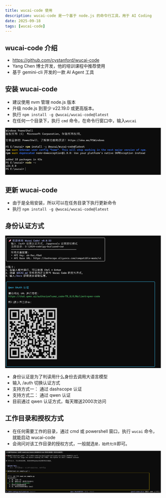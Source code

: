 ```yaml
---
title: wucai-code 使用
description: wucai-code 是一个基于 node.js 的命令行工具，用于 AI Coding 
date: 2025-09-18
tags: [wucai-code]
---
```


<BlogPost>

## wucai-code 介绍

+ <https://github.com/cystanford/wucai-code>
+ Yang Chen 博士开发，他的培训课程中推荐使用
+ 基于 gemini-cli 开发的一款 AI Agent 工具

## 安装 wucai-code

+ 建议使用 nvm 管理 node.js 版本
+ 升级 node.js 到至少 v22.19.0 或更高版本。
+ 执行 `npm install -g @wucai/wucai-code@latest`
+ 在任何一个目录下，执行 `cmd` 命令，在命令行窗口中，输入`wucai`

<img src="../assets/foundation/wucai-code/install-wucai-code.png" alt="install">

## 更新 wucai-code

+ 由于是全局安装，所以可以在任务目录下执行更新命令
+ 执行 `npm install -g @wucai/wucai-code@latest`

## 身份认证方式

<img src="../assets/foundation/wucai-code/auth.png" alt="auth">

+ 身份认证是为了判读用什么身份去调用大语言模型
+ 输入 /auth 切换认证方式
+ 支持方式一： 通过 dashscope 认证
+ 支持方式二： 通过 qwen 认证
+ 目前通过 qwen 认证方式，每天赠送2000次访问

## 工作目录和授权方式

+ 在任何需要工作的目录，通过 cmd 或 powershell 窗口，执行 `wucai` 命令，就能启动 wucai-code
+ 会询问对该工作目录的授权方式，一般就选`是，始终允许`即可。

<img src="../assets/foundation/wucai-code/always-true.png" alt="auth-dir">

</BlogPost>
